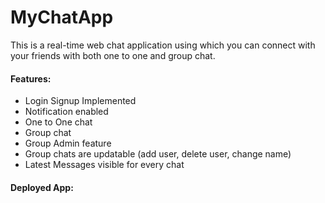 # MyChatApp

This is a real-time web chat application using which you can connect with your friends with both one to one and group chat.

#### Features:
<ul>
  <li> Login Signup Implemented </li>
  <li> Notification enabled </li>
  <li> One to One chat </li>
  <li> Group chat </li>
  <li> Group Admin feature </li>
  <li> Group chats are updatable (add user, delete user, change name) </li>
  <li> Latest Messages visible for every chat </li>
 </ul>


#### Deployed App:
